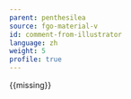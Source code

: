 ```yaml
---
parent: penthesilea
source: fgo-material-v
id: comment-from-illustrator
language: zh
weight: 5
profile: true
---
```


{{missing}}
